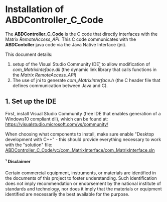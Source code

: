 # Installation of ABDController_C_Code

The **ABDController_C_Code** is the C code that directly interfaces with the Matrix *RemoteAccess_API*.  This C code communicates with the **ABDContoller** java code via the Java Native Interface (jni).  

This document details:
1. setup of the Visual Studio Community IDE[¹] to allow modification of *com_MatrixInteface.dll* (the dynamic link library that calls functions in the *Matrix RemoteAccess_API*)
1. The use of jni to generate *com_MatrixInterface.h* (the C header file that defines communication between Java and C).

## 1. Set up the IDE
First, install Visual Studio Community (free IDE that enables generation of a Windows10 compliant dll), which can be found at: 
https://visualstudio.microsoft.com/vs/community/

When choosing what components to install, make sure enable "Desktop development with C++" - this should provide everything necessary to work with the "solution" file: [ABDController_C_Code/vc/com_MatrixInterface/com_MatrixInterface.sln](vc/com_MatrixInterface/com_MatrixInterface.sln)




#### ¹ Disclaimer
[¹]:#-disclaimer
Certain commercial equipment, instruments, or materials are identified in the documents of this project to foster understanding. Such identification does not imply recommendation or endorsement by the national institute of standards and technology, nor does it imply that the materials or equipment identified are necessarily the best available for the purpose.
